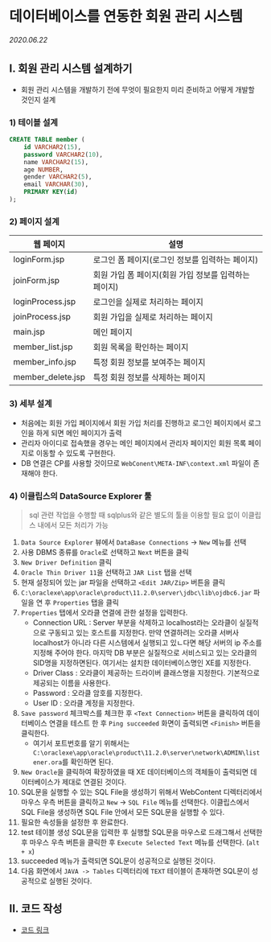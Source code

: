 # 데이터베이스를 연동한 회원 관리 시스템

###### 2020.06.22

## I. 회원 관리 시스템 설계하기
- 회원 관리 시스템을 개발하기 전에 무엇이 필요한지 미리 준비하고 어떻게 개발할 것인지 설계

### 1) 테이블 설계
  ```sql
  CREATE TABLE member (
      id VARCHAR2(15),
      password VARCHAR2(10),
      name VARCHAR2(15),
      age NUMBER,
      gender VARCHAR2(5),
      email VARCHAR(30),
      PRIMARY KEY(id)
  );
  ```

### 2) 페이지 설계
| 웹 페이지 | 설명 |
|---|---|
|loginForm.jsp | 로그인 폼 페이지(로그인 정보를 입력하는 페이지) |
|joinForm.jsp | 회원 가입 폼 페이지(회원 가입 정보를 입력하는 페이지) |
|loginProcess.jsp | 로그인을 실제로 처리하는 페이지 |
|joinProcess.jsp | 회원 가입을 실제로 처리하는 페이지 |
|main.jsp | 메인 페이지 |
| member_list.jsp | 회원 목록을 확인하는 페이지 |
|member_info.jsp | 특정 회원 정보를 보여주는 페이지 |
|member_delete.jsp | 특정 회원 정보를 삭제하는 페이지 |

### 3) 세부 설계
- 처음에는 회원 가입 페이지에서 회원 가입 처리를 진행하고 로그인 페이지에서 로그인을 하게 되면 메인 페이지가 출력
- 관리자 아이디로 접속했을 경우는 메인 페이지에서 관리자 페이지인 회원 목록 페이지로 이동할 수 있도록 구현한다.
- DB 연결은 CP를 사용할 것이므로 `WebConent\META-INF\context.xml` 파일이 존재해야 한다.

### 4) 이클립스의 DataSource Explorer 툴
> sql 관련 작업을 수행할 때 sqlplus와 같은 별도의 툴을 이용할 필요 없이 이클립스 내에서 모든 처리가 가능
1. `Data Source Explorer` 뷰에서 `DataBase Connections` -> `New` 메뉴를 선택
2. 사용 DBMS 종류를 `Oracle`로 선택하고 `Next` 버튼을 클릭
3. `New Driver Definition` 클릭
4. `Oracle Thin Driver 11`을 선택하고 `JAR List` 탭을 선택
5. 현재 설정되어 있는 jar 파일을 선택하고 `<Edit JAR/Zip>` 버튼을 클릭
6. `C:\oraclexe\app\oracle\product\11.2.0\server\jdbc\lib\ojdbc6.jar` 파일을 연 후 `Properties` 탭을 클릭
7. `Properties` 탭에서 오라클 연결에 관한 설정을 입력한다.
   - Connection URL : Server 부분을 삭제하고 localhost라는 오라클이 실질적으로 구동되고 있는 호스트를 지정한다. 만약 연결하려는 오라클 서버사 localhost가 아니라 다른 시스템에서 실행되고 있ㄴ다면 해당 서버의 ip 주소를 지정해 주어야 한다. 마지막 DB 부분은 실질적으로 서비스되고 있는 오라클의 SID명을 지정하면된다. 여기서는 설치한 데이터베이스명인 XE를 지정한다.
   - Driver Class : 오라클이 제공하는 드라이버 클래스명을 지정한다. 기본적으로 제공되는 이름을 사용한다.
   - Password : 오라클 암호를 지정한다.
   - User ID : 오라클 계정을 지정한다.
8. `Save password` 체크박스를 체크한 후 `<Text Connection>` 버튼을 클릭하여 데이터베이스 연결을 테스트 한 후 `Ping succeeded` 화면이 출력되면 `<Finish>` 버튼을 클릭한다.
   - 여기서 포트번호를 알기 위해서는 `C:\oraclexe\app\oracle\product\11.2.0\server\network\ADMIN\listener.ora`를 확인하면 된다.
9.  `New Oracle`을 클릭하여 확장하였을 때 XE 데이터베이스의 객체들이 출력되면 데이터베이스가 제대로 연결된 것이다.
10. SQL문을 실행할 수 있는 SQL File을 생성하기 위해서 WebContent 디렉터리에서 마우스 우측 버튼을 클릭하고 `New` -> `SQL File` 메뉴를 선택한다. 이클립스에서 SQL File을 생성하면 SQL File 안에서 모든 SQL문을 실행할 수 있다.
11. 필요한 속성들을 설정한 후 완료한다.
12. test 테이블 생성 SQL문을 입력한 후 실행할 SQL문을 마우스로 드래그해서 선택한 후 마우스 우측 버튼을 클릭한 후 `Execute Selected Text` 메뉴를 선택한다. (`alt + x`)
13. succeeded 메뉴가 출력되면 SQL문이 성공적으로 실행된 것이다.
14. 다음 화면에서 `JAVA -> Tables` 디렉터리에 `TEXT` 테이블이 존재하면 SQL문이 성공적으로 실행된 것이다.


## II. 코드 작성
- [코드 링크](https://github.com/jngcii/jsp_member_management_system/tree/master/WebContent)